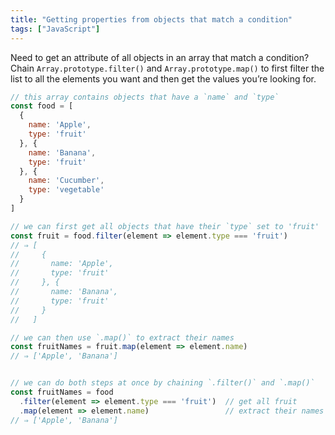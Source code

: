 ```yaml
---
title: "Getting properties from objects that match a condition"
tags: ["JavaScript"]
---
```

Need to get an attribute of all objects in an array that match a condition? Chain `Array.prototype.filter()` and `Array.prototype.map()` to first filter the list to all the elements you want and then get the values you’re looking for.

```js
// this array contains objects that have a `name` and `type`
const food = [
  {
    name: 'Apple',
    type: 'fruit'
  }, {
    name: 'Banana',
    type: 'fruit'
  }, {
    name: 'Cucumber',
    type: 'vegetable'
  }
]

// we can first get all objects that have their `type` set to 'fruit'
const fruit = food.filter(element => element.type === 'fruit')
// ⇒ [
//     {
//       name: 'Apple',
//       type: 'fruit'
//     }, {
//       name: 'Banana',
//       type: 'fruit'
//     }
//   ]

// we can then use `.map()` to extract their names
const fruitNames = fruit.map(element => element.name)
// ⇒ ['Apple', 'Banana']


// we can do both steps at once by chaining `.filter()` and `.map()`
const fruitNames = food
  .filter(element => element.type === 'fruit')  // get all fruit
  .map(element => element.name)                 // extract their names
// ⇒ ['Apple', 'Banana']
```

